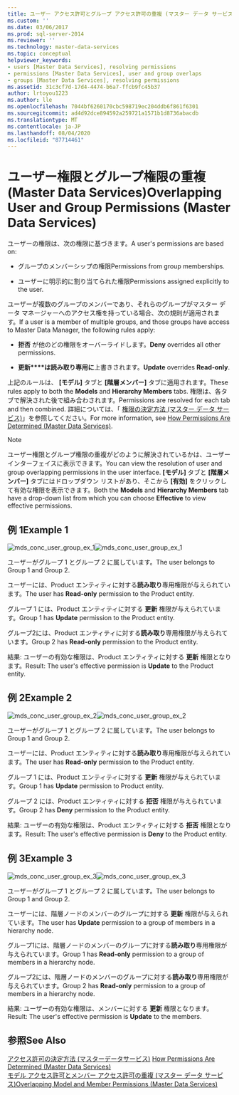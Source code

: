 ```yaml
---
title: ユーザー アクセス許可とグループ アクセス許可の重複 (マスター データ サービス) | Microsoft Docs
ms.custom: ''
ms.date: 03/06/2017
ms.prod: sql-server-2014
ms.reviewer: ''
ms.technology: master-data-services
ms.topic: conceptual
helpviewer_keywords:
- users [Master Data Services], resolving permissions
- permissions [Master Data Services], user and group overlaps
- groups [Master Data Services], resolving permissions
ms.assetid: 31c3cf7d-17d4-4474-b6a7-ffcb9fc45b37
author: lrtoyou1223
ms.author: lle
ms.openlocfilehash: 7044bf6260170cbc598719ec204ddb6f861f6301
ms.sourcegitcommit: ad4d92dce894592a259721a1571b1d8736abacdb
ms.translationtype: MT
ms.contentlocale: ja-JP
ms.lasthandoff: 08/04/2020
ms.locfileid: "87714461"
---
```

# <a name="overlapping-user-and-group-permissions-master-data-services"></a><span data-ttu-id="05739-102">ユーザー権限とグループ権限の重複 (Master Data Services)</span><span class="sxs-lookup"><span data-stu-id="05739-102">Overlapping User and Group Permissions (Master Data Services)</span></span>
  <span data-ttu-id="05739-103">ユーザーの権限は、次の権限に基づきます。</span><span class="sxs-lookup"><span data-stu-id="05739-103">A user's permissions are based on:</span></span>  
  
-   <span data-ttu-id="05739-104">グループのメンバーシップの権限</span><span class="sxs-lookup"><span data-stu-id="05739-104">Permissions from group memberships.</span></span>  
  
-   <span data-ttu-id="05739-105">ユーザーに明示的に割り当てられた権限</span><span class="sxs-lookup"><span data-stu-id="05739-105">Permissions assigned explicitly to the user.</span></span>  
  
 <span data-ttu-id="05739-106">ユーザーが複数のグループのメンバーであり、それらのグループがマスター データ マネージャーへのアクセス権を持っている場合、次の規則が適用されます。</span><span class="sxs-lookup"><span data-stu-id="05739-106">If a user is a member of multiple groups, and those groups have access to Master Data Manager, the following rules apply:</span></span>  
  
-   <span data-ttu-id="05739-107">**拒否** が他のどの権限をオーバーライドします。</span><span class="sxs-lookup"><span data-stu-id="05739-107">**Deny** overrides all other permissions.</span></span>  
  
-   <span data-ttu-id="05739-108">**更新\*\*\*\*は読み取り専用に**上書きされます。</span><span class="sxs-lookup"><span data-stu-id="05739-108">**Update** overrides **Read-only**.</span></span>  
  
 <span data-ttu-id="05739-109">上記のルールは、 **[モデル]** タブと **[階層メンバー]** タブに適用されます。</span><span class="sxs-lookup"><span data-stu-id="05739-109">These rules apply to both the **Models** and **Hierarchy Members** tabs.</span></span> <span data-ttu-id="05739-110">権限は、各タブで解決された後で組み合わされます。</span><span class="sxs-lookup"><span data-stu-id="05739-110">Permissions are resolved for each tab and then combined.</span></span> <span data-ttu-id="05739-111">詳細については、「 [権限の決定方法 (マスター データ サービス)](how-permissions-are-determined-master-data-services.md)」を参照してください。</span><span class="sxs-lookup"><span data-stu-id="05739-111">For more information, see [How Permissions Are Determined &#40;Master Data Services&#41;](how-permissions-are-determined-master-data-services.md).</span></span>  
  
> [!NOTE]  
>  <span data-ttu-id="05739-112">ユーザー権限とグループ権限の重複がどのように解決されているかは、ユーザー インターフェイスに表示できます。</span><span class="sxs-lookup"><span data-stu-id="05739-112">You can view the resolution of user and group overlapping permissions in the user interface.</span></span> <span data-ttu-id="05739-113">**[モデル]** タブと **[階層メンバー]** タブにはドロップダウン リストがあり、そこから **[有効]** をクリックして有効な権限を表示できます。</span><span class="sxs-lookup"><span data-stu-id="05739-113">Both the **Models** and **Hierarchy Members** tab have a drop-down list from which you can choose **Effective** to view effective permissions.</span></span>  
  
## <a name="example-1"></a><span data-ttu-id="05739-114">例 1</span><span class="sxs-lookup"><span data-stu-id="05739-114">Example 1</span></span>  
 <span data-ttu-id="05739-115">![mds_conc_user_group_ex_1](../../2014/master-data-services/media/mds-conc-user-group-ex-1.gif "mds_conc_user_group_ex_1")</span><span class="sxs-lookup"><span data-stu-id="05739-115">![mds_conc_user_group_ex_1](../../2014/master-data-services/media/mds-conc-user-group-ex-1.gif "mds_conc_user_group_ex_1")</span></span>  
  
 <span data-ttu-id="05739-116">ユーザーがグループ 1 とグループ 2 に属しています。</span><span class="sxs-lookup"><span data-stu-id="05739-116">The user belongs to Group 1 and Group 2.</span></span>  
  
 <span data-ttu-id="05739-117">ユーザーには、Product エンティティに対する**読み取り**専用権限が与えられています。</span><span class="sxs-lookup"><span data-stu-id="05739-117">The user has **Read-only** permission to the Product entity.</span></span>  
  
 <span data-ttu-id="05739-118">グループ 1 には、Product エンティティに対する **更新** 権限が与えられています。</span><span class="sxs-lookup"><span data-stu-id="05739-118">Group 1 has **Update** permission to the Product entity.</span></span>  
  
 <span data-ttu-id="05739-119">グループ2には、Product エンティティに対する**読み取り**専用権限が与えられています。</span><span class="sxs-lookup"><span data-stu-id="05739-119">Group 2 has **Read-only** permission to the Product entity.</span></span>  
  
 <span data-ttu-id="05739-120">結果: ユーザーの有効な権限は、Product エンティティに対する **更新** 権限となります。</span><span class="sxs-lookup"><span data-stu-id="05739-120">Result: The user's effective permission is **Update** to the Product entity.</span></span>  
  
## <a name="example-2"></a><span data-ttu-id="05739-121">例 2</span><span class="sxs-lookup"><span data-stu-id="05739-121">Example 2</span></span>  
 <span data-ttu-id="05739-122">![mds_conc_user_group_ex_2](../../2014/master-data-services/media/mds-conc-user-group-ex-2.gif "mds_conc_user_group_ex_2")</span><span class="sxs-lookup"><span data-stu-id="05739-122">![mds_conc_user_group_ex_2](../../2014/master-data-services/media/mds-conc-user-group-ex-2.gif "mds_conc_user_group_ex_2")</span></span>  
  
 <span data-ttu-id="05739-123">ユーザーがグループ 1 とグループ 2 に属しています。</span><span class="sxs-lookup"><span data-stu-id="05739-123">The user belongs to Group 1 and Group 2.</span></span>  
  
 <span data-ttu-id="05739-124">ユーザーには、Product エンティティに対する**読み取り**専用権限が与えられています。</span><span class="sxs-lookup"><span data-stu-id="05739-124">The user has **Read-only** permission to the Product entity.</span></span>  
  
 <span data-ttu-id="05739-125">グループ 1 には、Product エンティティに対する **更新** 権限が与えられています。</span><span class="sxs-lookup"><span data-stu-id="05739-125">Group 1 has **Update** permission to Product entity.</span></span>  
  
 <span data-ttu-id="05739-126">グループ 2 には、Product エンティティに対する **拒否** 権限が与えられています。</span><span class="sxs-lookup"><span data-stu-id="05739-126">Group 2 has **Deny** permission to the Product entity.</span></span>  
  
 <span data-ttu-id="05739-127">結果: ユーザーの有効な権限は、Product エンティティに対する **拒否** 権限となります。</span><span class="sxs-lookup"><span data-stu-id="05739-127">Result: The user's effective permission is **Deny** to the Product entity.</span></span>  
  
## <a name="example-3"></a><span data-ttu-id="05739-128">例 3</span><span class="sxs-lookup"><span data-stu-id="05739-128">Example 3</span></span>  
 <span data-ttu-id="05739-129">![mds_conc_user_group_ex_3](../../2014/master-data-services/media/mds-conc-user-group-ex-3.gif "mds_conc_user_group_ex_3")</span><span class="sxs-lookup"><span data-stu-id="05739-129">![mds_conc_user_group_ex_3](../../2014/master-data-services/media/mds-conc-user-group-ex-3.gif "mds_conc_user_group_ex_3")</span></span>  
  
 <span data-ttu-id="05739-130">ユーザーがグループ 1 とグループ 2 に属しています。</span><span class="sxs-lookup"><span data-stu-id="05739-130">The user belongs to Group 1 and Group 2.</span></span>  
  
 <span data-ttu-id="05739-131">ユーザーには、階層ノードのメンバーのグループに対する **更新** 権限が与えられています。</span><span class="sxs-lookup"><span data-stu-id="05739-131">The user has **Update** permission to a group of members in a hierarchy node.</span></span>  
  
 <span data-ttu-id="05739-132">グループ1には、階層ノードのメンバーのグループに対する**読み取り**専用権限が与えられています。</span><span class="sxs-lookup"><span data-stu-id="05739-132">Group 1 has **Read-only** permission to a group of members in a hierarchy node.</span></span>  
  
 <span data-ttu-id="05739-133">グループ2には、階層ノードのメンバーのグループに対する**読み取り**専用権限が与えられています。</span><span class="sxs-lookup"><span data-stu-id="05739-133">Group 2 has **Read-only** permission to a group of members in a hierarchy node.</span></span>  
  
 <span data-ttu-id="05739-134">結果: ユーザーの有効な権限は、メンバーに対する **更新** 権限となります。</span><span class="sxs-lookup"><span data-stu-id="05739-134">Result: The user's effective permission is **Update** to the members.</span></span>  
  
## <a name="see-also"></a><span data-ttu-id="05739-135">参照</span><span class="sxs-lookup"><span data-stu-id="05739-135">See Also</span></span>  
 <span data-ttu-id="05739-136">[アクセス許可の決定方法 &#40;マスターデータサービス&#41;](how-permissions-are-determined-master-data-services.md) </span><span class="sxs-lookup"><span data-stu-id="05739-136">[How Permissions Are Determined &#40;Master Data Services&#41;](how-permissions-are-determined-master-data-services.md) </span></span>  
 [<span data-ttu-id="05739-137">モデル アクセス許可とメンバー アクセス許可の重複 (マスター データ サービス)</span><span class="sxs-lookup"><span data-stu-id="05739-137">Overlapping Model and Member Permissions &#40;Master Data Services&#41;</span></span>](../../2014/master-data-services/overlapping-model-and-member-permissions-master-data-services.md)  
  
  
